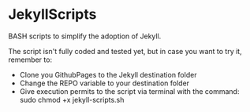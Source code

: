 # JekyllScripts
BASH scripts to simplify the adoption of Jekyll.

The script isn't fully coded and tested yet, but in case you want to try it, remember to:
* Clone you GithubPages to the Jekyll destination folder
* Change the REPO variable to your destination folder
* Give execution permits to the script via terminal with the command: sudo chmod +x jekyll-scripts.sh